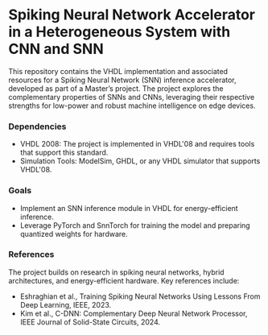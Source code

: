 # Spiking Neural Network Accelerator in a Heterogeneous System with CNN and SNN
This repository contains the VHDL implementation and associated resources for a Spiking Neural Network (SNN) inference accelerator, developed as part of a Master’s project. The project explores the complementary properties of SNNs and CNNs, leveraging their respective strengths for low-power and robust machine intelligence on edge devices.

### Dependencies
- VHDL 2008: The project is implemented in VHDL'08 and requires tools that support this standard.
- Simulation Tools: ModelSim, GHDL, or any VHDL simulator that supports VHDL'08.

### Goals
- Implement an SNN inference module in VHDL for energy-efficient inference.
- Leverage PyTorch and SnnTorch for training the model and preparing quantized weights for hardware.

### References
The project builds on research in spiking neural networks, hybrid architectures, and energy-efficient hardware. Key references include:

- Eshraghian et al., Training Spiking Neural Networks Using Lessons From Deep Learning, IEEE, 2023.
- Kim et al., C-DNN: Complementary Deep Neural Network Processor, IEEE Journal of Solid-State Circuits, 2024.